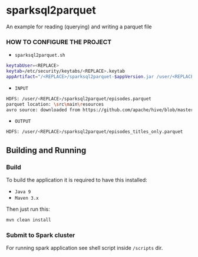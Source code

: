 # sparksql2parquet
An example for reading (querying) and writing a parquet file

### HOW TO CONFIGURE THE PROJECT
- `sparksql2parquet.sh`
```sh
keytabUser=<REPLACE>
keytab=/etc/security/keytabs/<REPLACE>.keytab
appArtifact="/<REPLACE>/sparksql2parquet-$appVersion.jar /user/<REPLACE>/sparksql2parquet/"
```
- `INPUT`
```sh
HDFS: /user/<REPLACE>/sparksql2parquet/episodes.parquet
parquet location: \src\main\resources
avro source: downloaded from https://github.com/apache/hive/blob/master/data/files/episodes.avro
```
- `OUTPUT`
```sh
HDFS: /user/<REPLACE>/sparksql2parquet/episodes_titles_only.parquet
```

## Building and Running

### Build
To build the application it is required to have this installed:
- `Java 9`
- `Maven 3.x`

Then just run this:
```sh
mvn clean install
```

### Submit to Spark cluster
For running spark application see shell script inside `/scripts` dir.